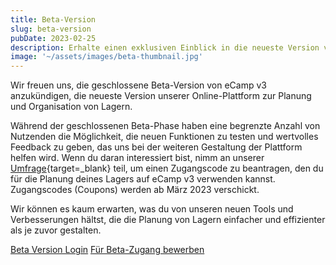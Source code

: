 ```yaml
---
title: Beta-Version
slug: beta-version
pubDate: 2023-02-25
description: Erhalte einen exklusiven Einblick in die neueste Version von eCamp mit der Beta-Version von eCamp v3.
image: '~/assets/images/beta-thumbnail.jpg'
---
```


Wir freuen uns, die geschlossene Beta-Version von eCamp v3 anzukündigen, die neueste Version unserer Online-Plattform zur Planung und Organisation von Lagern.

Während der geschlossenen Beta-Phase haben eine begrenzte Anzahl von Nutzenden die Möglichkeit, die neuen Funktionen zu testen und wertvolles Feedback zu geben, das uns bei der weiteren Gestaltung der Plattform helfen wird. Wenn du daran interessiert bist, nimm an unserer [Umfrage](https://forms.office.com/e/TRKsfnazf5){target=_blank} teil, um einen Zugangscode zu beantragen, den du für die Planung deines Lagers auf eCamp v3 verwenden kannst.  
Zugangscodes (Coupons) werden ab März 2023 verschickt.

Wir können es kaum erwarten, was du von unseren neuen Tools und Verbesserungen hältst, die die Planung von Lagern einfacher und effizienter als je zuvor gestalten.

<a class="btn secondary mr-4 mb-4" href="https://app.ecamp3.ch" target="_blank">Beta Version Login</a>
<a class="btn secondary mr-4 mb-4" href="https://forms.office.com/e/TRKsfnazf5" target="_blank">Für Beta-Zugang bewerben</a>
